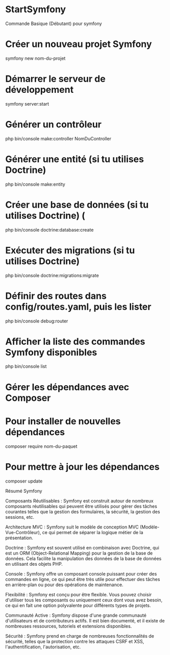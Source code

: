 # StartSymfony
Commande Basique (Débutant) pour symfony


# Créer un nouveau projet Symfony
symfony new nom-du-projet

# Démarrer le serveur de développement
symfony server:start

# Générer un contrôleur
php bin/console make:controller NomDuController

# Générer une entité (si tu utilises Doctrine)
php bin/console make:entity

# Créer une base de données (si tu utilises Doctrine) (
php bin/console doctrine:database:create

# Exécuter des migrations (si tu utilises Doctrine)
php bin/console doctrine:migrations:migrate

# Définir des routes dans config/routes.yaml, puis les lister
php bin/console debug:router

# Afficher la liste des commandes Symfony disponibles
php bin/console list

# Gérer les dépendances avec Composer
# Pour installer de nouvelles dépendances
composer require nom-du-paquet

# Pour mettre à jour les dépendances
composer update

Résumé Symfony 

Composants Réutilisables : Symfony est construit autour de nombreux composants réutilisables qui peuvent être utilisés pour gérer des tâches courantes telles que la gestion des formulaires, la sécurité, la gestion des sessions, etc.

Architecture MVC : Symfony suit le modèle de conception MVC (Modèle-Vue-Contrôleur), ce qui permet de séparer la logique métier de la présentation.

Doctrine : Symfony est souvent utilisé en combinaison avec Doctrine, qui est un ORM (Object-Relational Mapping) pour la gestion de la base de données. Cela facilite la manipulation des données de la base de données en utilisant des objets PHP.

Console : Symfony offre un composant console puissant pour créer des commandes en ligne, ce qui peut être très utile pour effectuer des tâches en arrière-plan ou pour des opérations de maintenance.

Flexibilité : Symfony est conçu pour être flexible. Vous pouvez choisir d'utiliser tous les composants ou uniquement ceux dont vous avez besoin, ce qui en fait une option polyvalente pour différents types de projets.

Communauté Active : Symfony dispose d'une grande communauté d'utilisateurs et de contributeurs actifs. Il est bien documenté, et il existe de nombreuses ressources, tutoriels et extensions disponibles.

Sécurité : Symfony prend en charge de nombreuses fonctionnalités de sécurité, telles que la protection contre les attaques CSRF et XSS, l'authentification, l'autorisation, etc.
